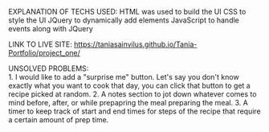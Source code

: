 EXPLANATION OF TECHS USED:
HTML was used to build the UI 
CSS to style the UI
JQuery to dynamically add elements 
JavaScript to handle events along with JQuery


LINK TO LIVE SITE: 
https://taniasainvilus.github.io/Tania-Portfolio/project_one/


UNSOLVED PROBLEMS:   
    1. I would like to add a "surprise me" button. Let's say you don't know exactly what you want to cook that day, you can click that button to get a recipe picked at random. 
    2. A notes section to jot down whatever comes to mind before, after, or while prepapring the meal preparing the meal.
    3. A timer to keep track of start and end times for steps of the recipe that require a certain amount of prep time.
 

 
